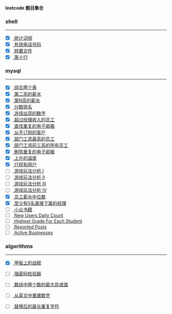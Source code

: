 #### leetcode 题目集合

### shell
<hr>

- [x] [ 统计词频 ](./shell/countFrequency.md)
- [x] [ 有效电话号码 ](./shell/phone.md)
- [x] [ 转置文件 ](./shell/changeFile.md)
- [x] [ 第十行 ](./shell/tenth.md)

### mysql
<hr>

- [x] [ 组合两个表 ](./mysql/assembleTable.md)
- [x] [ 第二高的薪水 ](./mysql/top2Salary.md)
- [x] [ 第N高的薪水 ](./mysql/topNSalary.md)
- [x] [ 分数排名 ](./mysql/rankScores.md)
- [x] [ 连续出现的数字 ](./mysql/consecutiveNumbers.md)
- [x] [ 超过经理收入的员工 ](./mysql/employeesEarning.md)
- [x] [ 查找重复的电子邮箱 ](./mysql/duplicateEmail.md)
- [x] [ 从不订购的客户 ](./mysql/neverOrder.md)
- [x] [ 部门工资最高的员工 ](./mysql/highestSalary.md)
- [x] [ 部门工资前三高的所有员工 ](./mysql/topThreeSalarie.md)
- [x] [ 删除重复的电子邮箱 ](./mysql/deleteDuplicateEmails.md)
- [x] [ 上升的温度 ](./mysql/risingTmperature.md)
- [x] [ 行程和用户 ](./mysql/tripsAndUsers.md)
- [ ] [ 游戏玩法分析 I ](./mysql/)
- [ ] [ 游戏玩法分析 II ](./mysql/)
- [ ] [ 游戏玩法分析 III ](./mysql/)
- [ ] [ 游戏玩法分析 IV ](./mysql/)
- [x] [ 员工薪水中位数 ](./mysql/medianEmployeeSalary.md)
- [x] [ 至少有5名直接下属的经理 ](./mysql/5DirectReports.md)
- [ ] [ 小众书籍 ](./mysql/)
- [ ] [ New Users Daily Count ](./mysql/)
- [ ] [ Highest Grade For Each Student ](./mysql/)
- [ ] [ Reported Posts ](./mysql/)
- [ ] [ Active Businesses ](./mysql/)

### algorithms
<hr>

- [x] [ 甲板上的战舰 ](./algorithm/battleships.md)
- [ ] [ 强密码检验器 ](./algorithm/top2Salary.md)
- [ ] [ 数组中两个数的最大异或值 ](./algorithm/topNSalary.md)
- [ ] [ 从英文中重建数字 ](./algorithm/algorithms.md)
- [ ] [ 替换后的最长重复字符 ](./algorithm/topNSalary.md)


